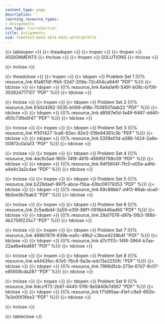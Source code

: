 ```yaml
---
content_type: page
description: ''
learning_resource_types:
- Assignments
ocw_type: CourseSection
title: Assignments
uid: fe6d75e3-8e91-1674-6933-a674fab79715
---
```


{{< tableopen >}}
{{< theadopen >}}
{{< tropen >}}
{{< thopen >}}
ASSIGNMENTS
{{< thclose >}}
{{< thopen >}}
SOLUTIONS
{{< thclose >}}

{{< trclose >}}

{{< theadclose >}}
{{< tropen >}}
{{< tdopen >}}
Problem Set 1 ({{% resource_link 81a6f7df-ffb5-32d7-209a-72c454ca944f "PDF" %}})
{{< tdclose >}}
{{< tdopen >}}
({{% resource_link 6a4a1ef6-5491-b08c-b709-302624717107 "PDF" %}})
{{< tdclose >}}

{{< trclose >}}
{{< tropen >}}
{{< tdopen >}}
Problem Set 2 ({{% resource_link 63d2d382-5535-b069-d18b-7039507dab22 "PDF" %}})
{{< tdclose >}}
{{< tdopen >}}
({{% resource_link d8567e0d-fa49-6467-dd40-d50c73fbd047 "PDF" %}})
{{< tdclose >}}

{{< trclose >}}
{{< tropen >}}
{{< tdopen >}}
Problem Set 3 ({{% resource_link ff301427-1ca9-92ec-92e3-018e94361c3b "PDF" %}})
{{< tdclose >}}
{{< tdopen >}}
({{% resource_link 5358e01d-a386-1424-2a6e-00972c0a1a13 "PDF" %}})
{{< tdclose >}}

{{< trclose >}}
{{< tropen >}}
{{< tdopen >}}
Problem Set 4 ({{% resource_link 4dcfb3ad-1655-74f9-4615-45695f798c09 "PDF" %}})
{{< tdclose >}}
{{< tdopen >}}
({{% resource_link 94f5604f-7fc0-e05e-a4fd-a4d4c3a2c4ae "PDF" %}})
{{< tdclose >}}

{{< trclose >}}
{{< tropen >}}
{{< tdopen >}}
Problem Set 5 ({{% resource_link b229daef-9975-abce-f5ba-43bc06179353 "PDF" %}})
{{< tdclose >}}
{{< tdopen >}}
({{% resource_link 69c88bb7-d4f3-86ab-dca0-9b0ee5b7bab3 "PDF" %}})
{{< tdclose >}}

{{< trclose >}}
{{< tropen >}}
{{< tdopen >}}
Problem Set 6 ({{% resource_link 2c5adbd4-2a59-e35f-88f1-0918d446ad60 "PDF" %}})
{{< tdclose >}}
{{< tdopen >}}
({{% resource_link 29a17076-d97a-5fb3-188d-4b2756f225c7 "PDF" %}})
{{< tdclose >}}

{{< trclose >}}
{{< tropen >}}
{{< tdopen >}}
Problem Set 7 ({{% resource_link 49867879-839b-ea5c-49b2-c3bce4239b4f "PDF" %}})
{{< tdclose >}}
{{< tdopen >}}
({{% resource_link d7c1117c-14f6-3964-b7aa-22ad6e4bd661 "PDF" %}})
{{< tdclose >}}

{{< trclose >}}
{{< tropen >}}
{{< tdopen >}}
Problem Set 8 ({{% resource_link e4443fec-67e5-76c8-9a3e-edc13e2250fc "PDF" %}})
{{< tdclose >}}
{{< tdopen >}}
({{% resource_link 7966d5cb-273e-67d7-9c07-e85608cda287 "PDF" %}})
{{< tdclose >}}

{{< trclose >}}
{{< tropen >}}
{{< tdopen >}}
Problem Set 9 ({{% resource_link 9dcc1f72-2b61-4445-51f6-8e5840b7d567 "PDF" %}})
{{< tdclose >}}
{{< tdopen >}}
({{% resource_link f71d95aa-41ef-c9a5-692b-7e3e00f3fbe3 "PDF" %}})
{{< tdclose >}}

{{< trclose >}}

{{< tableclose >}}